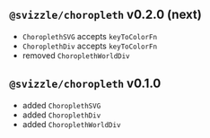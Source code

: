 ## `@svizzle/choropleth` v0.2.0 (next)

- `ChoroplethSVG` accepts `keyToColorFn`
- `ChoroplethDiv` accepts `keyToColorFn`
- removed `ChoroplethWorldDiv`

## `@svizzle/choropleth` v0.1.0

- added `ChoroplethSVG`
- added `ChoroplethDiv`
- added `ChoroplethWorldDiv`
